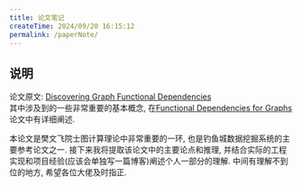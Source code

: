 ```yaml
---
title: 论文笔记
createTime: 2024/09/20 16:15:12
permalink: /paperNote/
---
```

## 说明
论文原文: [Discovering Graph Functional Dependencies](https://dl.acm.org/doi/10.1145/3397198)  
其中涉及到的一些非常重要的基本概念, 在[Functional Dependencies for Graphs](https://homepages.inf.ed.ac.uk/wenfei/papers/sigmod16-GFD.pdf)论文中有详细阐述.

本论文是樊文飞院士图计算理论中非常重要的一环, 也是钓鱼城数据挖掘系统的主要参考论文之一. 接下来我将提取该论文中的主要论点和推理, 并结合实际的工程实现和项目经验(应该会单独写一篇博客)阐述个人一部分的理解. 中间有理解不到位的地方, 希望各位大佬及时指正.